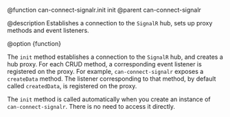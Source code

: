 @function can-connect-signalr.init init
@parent can-connect-signalr

@description Establishes a connection to the `SignalR` hub, sets up proxy methods and event listeners.

@option {function}

The `init` method establishes a connection to the `SignalR` hub, and creates a hub proxy. For each CRUD method,
a corresponding event listener is registered on the proxy. For example, `can-connect-signalr` exposes a `createData`
method. The listener corresponding to that method, by default called `createdData`, is registered on the proxy.

The `init` method is called automatically when you create an instance of `can-connect-signalr`. There is no need
to access it directly.